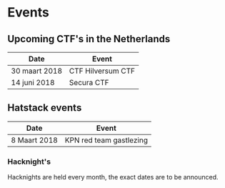 # Events

## Upcoming CTF's in the Netherlands

| Date | Event  | 
|--|--|
| 30 maart 2018 | CTF Hilversum CTF | 
| 14 juni 2018 | Secura CTF |


## Hatstack events

| Date | Event  | 
|--|--|
| 8 Maart 2018 | KPN red team gastlezing | 


### Hacknight's
Hacknights are held every month, the exact dates are to be announced.

